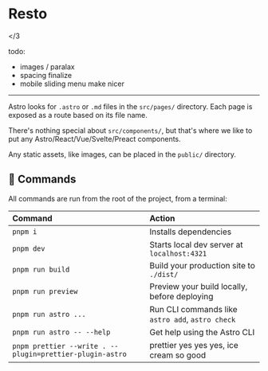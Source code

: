 # Resto

</3

todo:

- images / paralax
- spacing finalize
- mobile sliding menu make nicer

---

Astro looks for `.astro` or `.md` files in the `src/pages/` directory. Each page is exposed as a route based on its file name.

There's nothing special about `src/components/`, but that's where we like to put any Astro/React/Vue/Svelte/Preact components.

Any static assets, like images, can be placed in the `public/` directory.

## 🧞 Commands

All commands are run from the root of the project, from a terminal:

| Command                                                  | Action                                           |
| :------------------------------------------------------- | :----------------------------------------------- |
| `pnpm i`                                                 | Installs dependencies                            |
| `pnpm dev`                                               | Starts local dev server at `localhost:4321`      |
| `pnpm run build`                                         | Build your production site to `./dist/`          |
| `pnpm run preview`                                       | Preview your build locally, before deploying     |
| `pnpm run astro ...`                                     | Run CLI commands like `astro add`, `astro check` |
| `pnpm run astro -- --help`                               | Get help using the Astro CLI                     |
| `pnpm prettier --write . --plugin=prettier-plugin-astro` | prettier yes yes yes, ice cream so good          |
